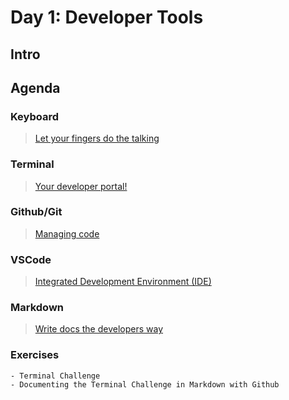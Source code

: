 Day 1: Developer Tools
===

## Intro

## Agenda

### Keyboard

> [Let your fingers do the talking](./notes/keyboard.md)

### Terminal

> [Your developer portal!](./notes/terminal.md)

### Github/Git

> [Managing code](./notes/github.md)

### VSCode

> [Integrated Development Environment (IDE)](./notes/ide.md)

### Markdown

> [Write docs the developers way](./notes/markdown.md)

### Exercises
    - Terminal Challenge
    - Documenting the Terminal Challenge in Markdown with Github

